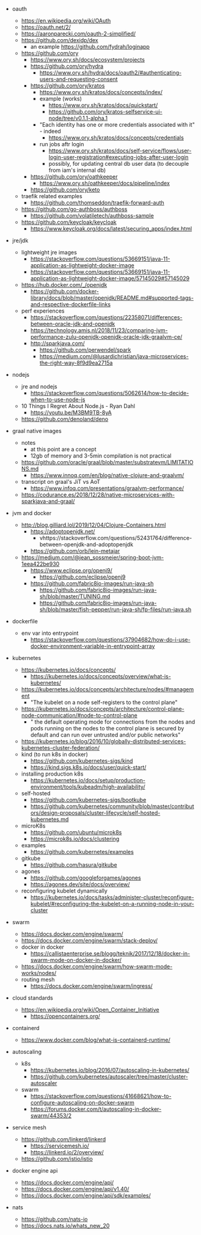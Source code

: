 - oauth
  - https://en.wikipedia.org/wiki/OAuth
  - https://oauth.net/2/
  - https://aaronparecki.com/oauth-2-simplified/
  - https://github.com/dexidp/dex
    - an example https://github.com/fydrah/loginapp
  - https://github.com/ory
    - https://www.ory.sh/docs/ecosystem/projects
    - https://github.com/ory/hydra
      - https://www.ory.sh/hydra/docs/oauth2/#authenticating-users-and-requesting-consent
    - https://github.com/ory/kratos
      - https://www.ory.sh/kratos/docs/concepts/index/
      - example (works) 
        - https://www.ory.sh/kratos/docs/quickstart/
        - https://github.com/ory/kratos-selfservice-ui-node/tree/v0.1.1-alpha.1
      - "Each identity has one or more credentials associated with it" - indeed
        - https://www.ory.sh/kratos/docs/concepts/credentials
      - run jobs aftr login 
        - https://www.ory.sh/kratos/docs/self-service/flows/user-login-user-registration#executing-jobs-after-user-login
        - possibly, for updating central db user data (to decouple from iam's internal db)
    - https://github.com/ory/oathkeeper
      - https://www.ory.sh/oathkeeper/docs/pipeline/index
    - https://github.com/ory/keto
  - traefik related examples
    - https://github.com/thomseddon/traefik-forward-auth
  - https://github.com/go-authboss/authboss
    - https://github.com/volatiletech/authboss-sample
  - https://github.com/keycloak/keycloak
    - https://www.keycloak.org/docs/latest/securing_apps/index.html


- jre/jdk
  - lightweight jre images
    - https://stackoverflow.com/questions/53669151/java-11-application-as-lightweight-docker-image
    - https://stackoverflow.com/questions/53669151/java-11-application-as-lightweight-docker-image/57145029#57145029
  - https://hub.docker.com/_/openjdk
    - https://github.com/docker-library/docs/blob/master/openjdk/README.md#supported-tags-and-respective-dockerfile-links
  - perf experiences
    - https://stackoverflow.com/questions/22358071/differences-between-oracle-jdk-and-openjdk
    - https://technology.amis.nl/2018/11/23/comparing-jvm-performance-zulu-openjdk-openjdk-oracle-jdk-graalvm-ce/
    - http://sparkjava.com/
      - https://github.com/perwendel/spark
      - https://medium.com/@lusardichristian/java-microservices-the-right-way-8f9d9ea2715a
  
- nodejs
  - jre and nodejs
    - https://stackoverflow.com/questions/5062614/how-to-decide-when-to-use-node-js
  - 10 Things I Regret About Node.js - Ryan Dahl 
    - https://youtu.be/M3BM9TB-8yA
  - https://github.com/denoland/deno


- graal native images
  - notes
    - at this point are a concept
    - 12gb of memory and 3-5min compilation is not practical
  - https://github.com/oracle/graal/blob/master/substratevm/LIMITATIONS.md
    - https://www.innoq.com/en/blog/native-clojure-and-graalvm/
  - transcript on graal's JiT vs AoT
    - https://www.infoq.com/presentations/graalvm-performance/
  - https://codurance.es/2018/12/28/native-microservices-with-sparkjava-and-graal/

- jvm and docker
  - http://blog.gilliard.lol/2019/12/04/Clojure-Containers.html
    - https://adoptopenjdk.net/
      - vhttps://stackoverflow.com/questions/52431764/difference-between-openjdk-and-adoptopenjdk
    - https://github.com/orb/lein-metajar
  - https://medium.com/@jean_sossmeier/spring-boot-jvm-1eea422be930
    - https://www.eclipse.org/openj9/
      - https://github.com/eclipse/openj9
    - https://github.com/fabric8io-images/run-java-sh
      - https://github.com/fabric8io-images/run-java-sh/blob/master/TUNING.md
      - https://github.com/fabric8io-images/run-java-sh/blob/master/fish-pepper/run-java-sh/fp-files/run-java.sh

- dockerfile
  - env var into entrypoint
    - https://stackoverflow.com/questions/37904682/how-do-i-use-docker-environment-variable-in-entrypoint-array


- kubernetes
  - https://kubernetes.io/docs/concepts/
    - https://kubernetes.io/docs/concepts/overview/what-is-kubernetes/
  - https://kubernetes.io/docs/concepts/architecture/nodes/#management
    - "The kubelet on a node self-registers to the control plane"
  - https://kubernetes.io/docs/concepts/architecture/control-plane-node-communication/#node-to-control-plane
    - " the default operating mode for connections from the nodes and pods running on the nodes to the control plane is secured by default and can run over untrusted and/or public networks"
  - https://kubernetes.io/blog/2016/10/globally-distributed-services-kubernetes-cluster-federation/
  - kind (to run k8s in docker)
    - https://github.com/kubernetes-sigs/kind
    - https://kind.sigs.k8s.io/docs/user/quick-start/
  - installing production k8s
    - https://kubernetes.io/docs/setup/production-environment/tools/kubeadm/high-availability/
  - self-hosted
    - https://github.com/kubernetes-sigs/bootkube
    - https://github.com/kubernetes/community/blob/master/contributors/design-proposals/cluster-lifecycle/self-hosted-kubernetes.md
  - microK8s
    - https://github.com/ubuntu/microk8s
    - https://microk8s.io/docs/clustering
  - examples
    - https://github.com/kubernetes/examples
  - gitkube
    - https://github.com/hasura/gitkube
  - agones
    - https://github.com/googleforgames/agones
    - https://agones.dev/site/docs/overview/
  - reconfiguring kubelet dynamically
    - https://kubernetes.io/docs/tasks/administer-cluster/reconfigure-kubelet/#reconfiguring-the-kubelet-on-a-running-node-in-your-cluster

- swarm
  - https://docs.docker.com/engine/swarm/
  - https://docs.docker.com/engine/swarm/stack-deploy/
  - docker in docker
    - https://callistaenterprise.se/blogg/teknik/2017/12/18/docker-in-swarm-mode-on-docker-in-docker/
  - https://docs.docker.com/engine/swarm/how-swarm-mode-works/nodes/  
  - routing mesh
    - https://docs.docker.com/engine/swarm/ingress/

- cloud standards
  - https://en.wikipedia.org/wiki/Open_Container_Initiative
    - https://opencontainers.org/

- containerd
  - https://www.docker.com/blog/what-is-containerd-runtime/

- autoscaling
  - k8s
    - https://kubernetes.io/blog/2016/07/autoscaling-in-kubernetes/
    - https://github.com/kubernetes/autoscaler/tree/master/cluster-autoscaler
  - swarm
    - https://stackoverflow.com/questions/41668621/how-to-configure-autoscaling-on-docker-swarm
    - https://forums.docker.com/t/autoscaling-in-docker-swarm/44353/2

- service mesh
  - https://github.com/linkerd/linkerd
    - https://servicemesh.io/
    - https://linkerd.io/2/overview/
  - https://github.com/istio/istio

- docker engine api
  - https://docs.docker.com/engine/api/
  - https://docs.docker.com/engine/api/v1.40/
  - https://docs.docker.com/engine/api/sdk/examples/

- nats
  - https://github.com/nats-io
  - https://docs.nats.io/whats_new_20
